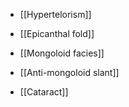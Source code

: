 - [[Hypertelorism]]
- [[Epicanthal fold]]
- [[Mongoloid facies]]
- [[Anti-mongoloid slant]]


- [[Cataract]]